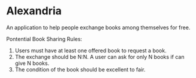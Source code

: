 # Alexandria

An application to help people exchange books among themselves for free.

Pontential Book Sharing Rules:

1. Users must have at least one offered book to request a book.
2. The exchange should be N:N. A user can ask for only N books if can give N books.
3. The condition of the book should be excellent to fair.
